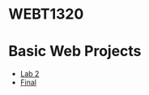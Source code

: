 # WEBT1320

<h1>Basic Web Projects</h1>

<ul>
<li><a href="lab2/index.html" target="_blank">Lab 2</a></li>
  <li><a href="final/index.html" target="_blank">Final</a></li>
</ul>
